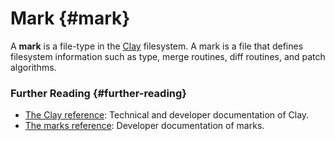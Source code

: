 # Mark {#mark}

A **mark** is a file-type in the [Clay](clay.md) filesystem. A mark is a file that defines filesystem information such as type, merge routines, diff routines, and patch algorithms.

### Further Reading {#further-reading}

- [The Clay reference](../system/kernel/clay): Technical and developer documentation of Clay.
- [The marks reference](../system/kernel/clay/guides/marks): Developer documentation of marks.

